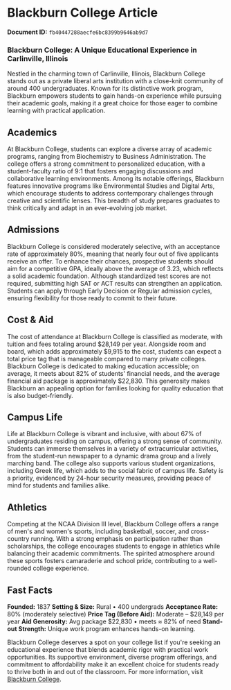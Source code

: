 # Blackburn College Article

**Document ID:** `fb40447288aecfe6bc8399b9646ab9d7`

### Blackburn College: A Unique Educational Experience in Carlinville, Illinois

Nestled in the charming town of Carlinville, Illinois, Blackburn College stands out as a private liberal arts institution with a close-knit community of around 400 undergraduates. Known for its distinctive work program, Blackburn empowers students to gain hands-on experience while pursuing their academic goals, making it a great choice for those eager to combine learning with practical application.

## Academics
At Blackburn College, students can explore a diverse array of academic programs, ranging from Biochemistry to Business Administration. The college offers a strong commitment to personalized education, with a student-faculty ratio of 9:1 that fosters engaging discussions and collaborative learning environments. Among its notable offerings, Blackburn features innovative programs like Environmental Studies and Digital Arts, which encourage students to address contemporary challenges through creative and scientific lenses. This breadth of study prepares graduates to think critically and adapt in an ever-evolving job market.

## Admissions
Blackburn College is considered moderately selective, with an acceptance rate of approximately 80%, meaning that nearly four out of five applicants receive an offer. To enhance their chances, prospective students should aim for a competitive GPA, ideally above the average of 3.23, which reflects a solid academic foundation. Although standardized test scores are not required, submitting high SAT or ACT results can strengthen an application. Students can apply through Early Decision or Regular admission cycles, ensuring flexibility for those ready to commit to their future.

## Cost & Aid
The cost of attendance at Blackburn College is classified as moderate, with tuition and fees totaling around $28,149 per year. Alongside room and board, which adds approximately $9,915 to the cost, students can expect a total price tag that is manageable compared to many private colleges. Blackburn College is dedicated to making education accessible; on average, it meets about 82% of students' financial needs, and the average financial aid package is approximately $22,830. This generosity makes Blackburn an appealing option for families looking for quality education that is also budget-friendly.

## Campus Life
Life at Blackburn College is vibrant and inclusive, with about 67% of undergraduates residing on campus, offering a strong sense of community. Students can immerse themselves in a variety of extracurricular activities, from the student-run newspaper to a dynamic drama group and a lively marching band. The college also supports various student organizations, including Greek life, which adds to the social fabric of campus life. Safety is a priority, evidenced by 24-hour security measures, providing peace of mind for students and families alike.

## Athletics
Competing at the NCAA Division III level, Blackburn College offers a range of men's and women's sports, including basketball, soccer, and cross-country running. With a strong emphasis on participation rather than scholarships, the college encourages students to engage in athletics while balancing their academic commitments. The spirited atmosphere around these sports fosters camaraderie and school pride, contributing to a well-rounded college experience.

## Fast Facts
**Founded:** 1837
**Setting & Size:** Rural • 400 undergrads
**Acceptance Rate:** 80% (moderately selective)
**Price Tag (Before Aid):** Moderate – $28,149 per year
**Aid Generosity:** Avg package $22,830 • meets ≈ 82% of need
**Stand-out Strength:** Unique work program enhances hands-on learning.

Blackburn College deserves a spot on your college list if you're seeking an educational experience that blends academic rigor with practical work opportunities. Its supportive environment, diverse program offerings, and commitment to affordability make it an excellent choice for students ready to thrive both in and out of the classroom. For more information, visit [Blackburn College](https://www.petersons.com/college-search/blackburn-college-000_10003200.aspx).
